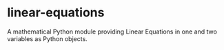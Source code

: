 # linear-equations
A mathematical Python module providing Linear Equations in one and two variables as Python objects.
